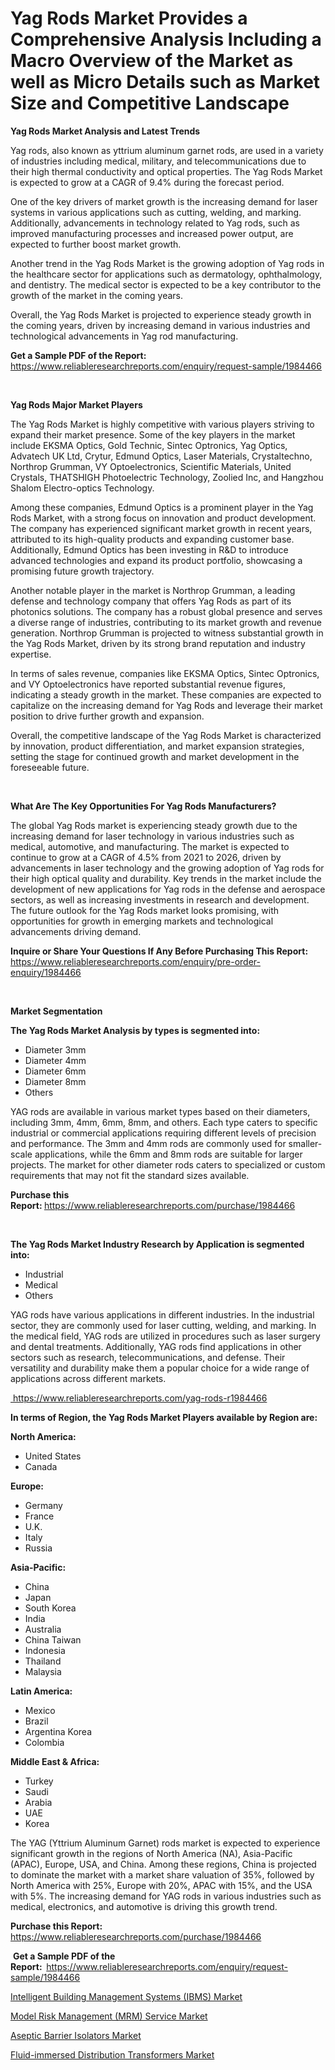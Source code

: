 <p><h1>Yag Rods Market Provides a Comprehensive Analysis Including a Macro Overview of the Market as well as Micro Details such as Market Size and Competitive Landscape</h1></p><p><strong>Yag Rods Market Analysis and Latest Trends</strong></p>
<p><p>Yag rods, also known as yttrium aluminum garnet rods, are used in a variety of industries including medical, military, and telecommunications due to their high thermal conductivity and optical properties. The Yag Rods Market is expected to grow at a CAGR of 9.4% during the forecast period.</p><p>One of the key drivers of market growth is the increasing demand for laser systems in various applications such as cutting, welding, and marking. Additionally, advancements in technology related to Yag rods, such as improved manufacturing processes and increased power output, are expected to further boost market growth.</p><p>Another trend in the Yag Rods Market is the growing adoption of Yag rods in the healthcare sector for applications such as dermatology, ophthalmology, and dentistry. The medical sector is expected to be a key contributor to the growth of the market in the coming years.</p><p>Overall, the Yag Rods Market is projected to experience steady growth in the coming years, driven by increasing demand in various industries and technological advancements in Yag rod manufacturing.</p></p>
<p><strong>Get a Sample PDF of the Report:&nbsp;</strong> <a href="https://www.reliableresearchreports.com/enquiry/request-sample/1984466">https://www.reliableresearchreports.com/enquiry/request-sample/1984466</a></p>
<p>&nbsp;</p>
<p><strong>Yag Rods Major Market Players</strong></p>
<p><p>The Yag Rods Market is highly competitive with various players striving to expand their market presence. Some of the key players in the market include EKSMA Optics, Gold Technic, Sintec Optronics, Yag Optics, Advatech UK Ltd, Crytur, Edmund Optics, Laser Materials, Crystaltechno, Northrop Grumman, VY Optoelectronics, Scientific Materials, United Crystals, THATSHIGH Photoelectric Technology, Zoolied Inc, and Hangzhou Shalom Electro-optics Technology.</p><p>Among these companies, Edmund Optics is a prominent player in the Yag Rods Market, with a strong focus on innovation and product development. The company has experienced significant market growth in recent years, attributed to its high-quality products and expanding customer base. Additionally, Edmund Optics has been investing in R&D to introduce advanced technologies and expand its product portfolio, showcasing a promising future growth trajectory.</p><p>Another notable player in the market is Northrop Grumman, a leading defense and technology company that offers Yag Rods as part of its photonics solutions. The company has a robust global presence and serves a diverse range of industries, contributing to its market growth and revenue generation. Northrop Grumman is projected to witness substantial growth in the Yag Rods Market, driven by its strong brand reputation and industry expertise.</p><p>In terms of sales revenue, companies like EKSMA Optics, Sintec Optronics, and VY Optoelectronics have reported substantial revenue figures, indicating a steady growth in the market. These companies are expected to capitalize on the increasing demand for Yag Rods and leverage their market position to drive further growth and expansion.</p><p>Overall, the competitive landscape of the Yag Rods Market is characterized by innovation, product differentiation, and market expansion strategies, setting the stage for continued growth and market development in the foreseeable future.</p></p>
<p>&nbsp;</p>
<p><strong>What Are The Key Opportunities For Yag Rods Manufacturers?</strong></p>
<p><p>The global Yag Rods market is experiencing steady growth due to the increasing demand for laser technology in various industries such as medical, automotive, and manufacturing. The market is expected to continue to grow at a CAGR of 4.5% from 2021 to 2026, driven by advancements in laser technology and the growing adoption of Yag rods for their high optical quality and durability. Key trends in the market include the development of new applications for Yag rods in the defense and aerospace sectors, as well as increasing investments in research and development. The future outlook for the Yag Rods market looks promising, with opportunities for growth in emerging markets and technological advancements driving demand.</p></p>
<p><strong>Inquire or Share Your Questions If Any Before Purchasing This Report:</strong> <a href="https://www.reliableresearchreports.com/enquiry/pre-order-enquiry/1984466">https://www.reliableresearchreports.com/enquiry/pre-order-enquiry/1984466</a></p>
<p>&nbsp;</p>
<p><strong>Market Segmentation</strong></p>
<p><strong>The Yag Rods Market Analysis by types is segmented into:</strong></p>
<p><ul><li>Diameter 3mm</li><li>Diameter 4mm</li><li>Diameter 6mm</li><li>Diameter 8mm</li><li>Others</li></ul></p>
<p><p>YAG rods are available in various market types based on their diameters, including 3mm, 4mm, 6mm, 8mm, and others. Each type caters to specific industrial or commercial applications requiring different levels of precision and performance. The 3mm and 4mm rods are commonly used for smaller-scale applications, while the 6mm and 8mm rods are suitable for larger projects. The market for other diameter rods caters to specialized or custom requirements that may not fit the standard sizes available.</p></p>
<p><strong>Purchase this Report:&nbsp;</strong><a href="https://www.reliableresearchreports.com/purchase/1984466">https://www.reliableresearchreports.com/purchase/1984466</a></p>
<p>&nbsp;</p>
<p><strong>The Yag Rods Market Industry Research by Application is segmented into:</strong></p>
<p><ul><li>Industrial</li><li>Medical</li><li>Others</li></ul></p>
<p><p>YAG rods have various applications in different industries. In the industrial sector, they are commonly used for laser cutting, welding, and marking. In the medical field, YAG rods are utilized in procedures such as laser surgery and dental treatments. Additionally, YAG rods find applications in other sectors such as research, telecommunications, and defense. Their versatility and durability make them a popular choice for a wide range of applications across different markets.</p></p>
<p><a href="https://www.reliableresearchreports.com/yag-rods-r1984466">&nbsp;https://www.reliableresearchreports.com/yag-rods-r1984466</a></p>
<p><strong>In terms of Region, the Yag Rods Market Players available by Region are:</strong></p>
<p>
    <p> <strong> North America: </strong>
        <ul>
            <li>United States</li>
            <li>Canada</li>
        </ul>
        </p> 
    <p> <strong> Europe: </strong>
        <ul>
            <li>Germany</li>
            <li>France</li>
            <li>U.K.</li>
            <li>Italy</li>
            <li>Russia</li>
        </ul>
        </p> 
    <p> <strong> Asia-Pacific: </strong>
        <ul>
            <li>China</li>
            <li>Japan</li>
            <li>South Korea</li>
            <li>India</li>
            <li>Australia</li>
            <li>China Taiwan</li>
            <li>Indonesia</li>
            <li>Thailand</li>
            <li>Malaysia</li>
        </ul>
        </p> 
    <p> <strong> Latin America: </strong>
        <ul>
            <li>Mexico</li>
            <li>Brazil</li>
            <li>Argentina Korea</li>
            <li>Colombia</li>
        </ul>
        </p> 
    <p> <strong> Middle East & Africa: </strong>
        <ul>
            <li>Turkey</li>
            <li>Saudi</li>
            <li>Arabia</li>
            <li>UAE</li>
            <li>Korea</li>
        </ul>
    </p>
    </p>
<p><p>The YAG (Yttrium Aluminum Garnet) rods market is expected to experience significant growth in the regions of North America (NA), Asia-Pacific (APAC), Europe, USA, and China. Among these regions, China is projected to dominate the market with a market share valuation of 35%, followed by North America with 25%, Europe with 20%, APAC with 15%, and the USA with 5%. The increasing demand for YAG rods in various industries such as medical, electronics, and automotive is driving this growth trend.</p></p>
<p><strong>Purchase this Report: </strong><a href="https://www.reliableresearchreports.com/purchase/1984466">https://www.reliableresearchreports.com/purchase/1984466</a></p>
<p>&nbsp;<strong>Get a Sample PDF of the Report:&nbsp;&nbsp;</strong><a href="https://www.reliableresearchreports.com/enquiry/request-sample/1984466">https://www.reliableresearchreports.com/enquiry/request-sample/1984466</a></p>
<p><strong></strong></p>
<p><p><a href="https://github.com/julyju69/Market-Research-Report-List-4/blob/main/intelligent-building-management-systems-ibms-market.md">Intelligent Building Management Systems (IBMS) Market</a></p><p><a href="https://github.com/gdfhhhj/Market-Research-Report-List-5/blob/main/model-risk-management-mrm-service-market.md">Model Risk Management (MRM) Service Market</a></p><p><a href="https://issuu.com/reportprime-2/docs/aseptic-barrier-isolators-market-size-2030.pptx">Aseptic Barrier Isolators Market</a></p><p><a href="https://issuu.com/reportprime-2/docs/fluid-immersed-distribution-transformers-market-si">Fluid-immersed Distribution Transformers Market</a></p></p>
